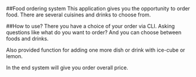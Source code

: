 ##Food ordering system
This application gives you the opportunity to order food. 
There are several cuisines and drinks to choose from.

##How to use?
There you have a choice of your order via CLI.
Asking questions like what do you want to order? And you can choose between foods and drinks.

Also provided function for adding one more dish or drink with ice-cube or lemon.

In the end system will give you order overall price.
